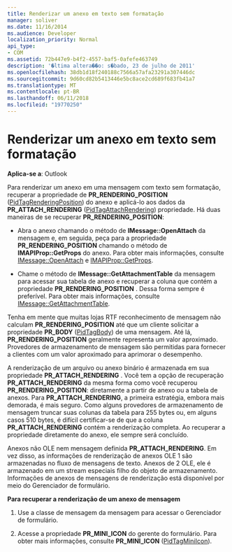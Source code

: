 ```yaml
---
title: Renderizar um anexo em texto sem formatação
manager: soliver
ms.date: 11/16/2014
ms.audience: Developer
localization_priority: Normal
api_type:
- COM
ms.assetid: 72b447e9-b4f2-4557-baf5-0afefe463749
description: '�ltima altera��o: s�bado, 23 de julho de 2011'
ms.openlocfilehash: 38db1d18f240188c7566a57afa23291a307446dc
ms.sourcegitcommit: 9d60cd82b5413446e5bc8ace2cd689f683fb41a7
ms.translationtype: MT
ms.contentlocale: pt-BR
ms.lasthandoff: 06/11/2018
ms.locfileid: "19770250"
---
```

# <a name="rendering-an-attachment-in-plain-text"></a>Renderizar um anexo em texto sem formatação

  
  
**Aplica-se a**: Outlook 
  
Para renderizar um anexo em uma mensagem com texto sem formatação, recuperar a propriedade de **PR_RENDERING_POSITION** ([PidTagRenderingPosition](pidtagrenderingposition-canonical-property.md)) do anexo e aplicá-lo aos dados da **PR_ATTACH_RENDERING** ([PidTagAttachRendering](pidtagattachrendering-canonical-property.md)) propriedade. Há duas maneiras de se recuperar **PR_RENDERING_POSITION**:
  
- Abra o anexo chamando o método de **IMessage::OpenAttach** da mensagem e, em seguida, peça para a propriedade **PR_RENDERING_POSITION** chamando o método de **IMAPIProp::GetProps** do anexo. Para obter mais informações, consulte [IMessage::OpenAttach](imessage-openattach.md) e [IMAPIProp::GetProps](imapiprop-getprops.md).
    
- Chame o método de **IMessage::GetAttachmentTable** da mensagem para acessar sua tabela de anexo e recuperar a coluna que contém a propriedade **PR_RENDERING_POSITION** . Dessa forma sempre é preferível. Para obter mais informações, consulte [IMessage::GetAttachmentTable](imessage-getattachmenttable.md).
    
Tenha em mente que muitas lojas RTF reconhecimento de mensagem não calculam **PR_RENDERING_POSITION** até que um cliente solicitar a propriedade **PR_BODY** ([PidTagBody](pidtagbody-canonical-property.md)) de uma mensagem. Até lá, **PR_RENDERING_POSITION** geralmente representa um valor aproximado. Provedores de armazenamento de mensagem são permitidas para fornecer a clientes com um valor aproximado para aprimorar o desempenho. 
  
A renderização de um arquivo ou anexo binário é armazenada em sua propriedade **PR_ATTACH_RENDERING** . Você tem a opção de recuperação **PR_ATTACH_RENDERING** da mesma forma como você recuperou **PR_RENDERING_POSITION**: diretamente a partir de anexo ou a tabela de anexos. Para **PR_ATTACH_RENDERING**, a primeira estratégia, embora mais demorada, é mais seguro. Como alguns provedores de armazenamento de mensagem truncar suas colunas da tabela para 255 bytes ou, em alguns casos 510 bytes, é difícil certificar-se de que a coluna **PR_ATTACH_RENDERING** contém a renderização completa. Ao recuperar a propriedade diretamente do anexo, ele sempre será concluído. 
  
Anexos não OLE nem mensagem definida **PR_ATTACH_RENDERING**. Em vez disso, as informações de renderização de anexos OLE 1 são armazenadas no fluxo de mensagens de texto. Anexos de 2 OLE, ele é armazenado em um stream especiais filho do objeto de armazenamento. Informações de anexos de mensagens de renderização está disponível por meio do Gerenciador de formulário. 
  
 **Para recuperar a renderização de um anexo de mensagem**
  
1. Use a classe de mensagem da mensagem para acessar o Gerenciador de formulário.
    
2. Acesse a propriedade **PR_MINI_ICON** do gerente do formulário. Para obter mais informações, consulte **PR_MINI_ICON** ([PidTagMiniIcon](pidtagminiicon-canonical-property.md)).
    

